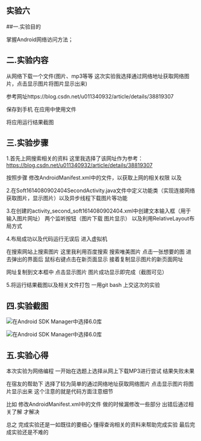 ## 实验六

##一.实验目的

掌握Android网络访问方法；

## 二.实验内容

从网络下载一个文件(图片、mp3等等 这次实验我选择通过网络地址获取网络图片，点击显示图片将图片显示出来) 

参考网址https://blog.csdn.net/u011340932/article/details/38819307

保存到手机 在应用中使用文件

将应用运行结果截图

## 三.实验步骤

1.首先上网搜索相关的资料 这里我选择了该网址作为参考：https://blog.csdn.net/u011340932/article/details/38819307

按照步骤  修改AndroidManifest.xml中的文件，以获取上网的相关权限  以及   <activity android:name=".Soft1614080902404SecondActivity">

2.在Soft1614080902404SecondActivity.java文件中定义功能类（实现连接网络获取图片，显示图片）以及异步线程下载图片等功能

3.在创建的activity_second_soft1614080902404.xml中创建文本输入框（用于输入图片网址） 两个监听按钮（图片下载 图片显示） 以及利用RelativeLayout布局方式 

4.布局成功以及代码运行无误后 进入虚拟机 

在搜索网站上搜索图片 这里我利用百度搜索 搜索唯美图片 点击一张想要的图 进去弹出的界面后 鼠标右键点击在新页面显示 接着复制显示图片的新页面网址

网址复制到文本框中  点击显示图片 图片成功显示即完成（截图可见）

5.将运行结果截图以及相关文件打包 一用git bash 上交这次的实验

## 四.实验截图
 ![在Android SDK Manager中选择6.0库](https://github.com/Beinglzb/android-labs-2018/blob/master/soft1614080902404/main/%E5%AE%9E%E9%AA%8C%E5%85%AD1.png)
 
 ![在Android SDK Manager中选择6.0库](https://github.com/Beinglzb/android-labs-2018/blob/master/soft1614080902404/main/%E5%AE%9E%E9%AA%8C%E5%85%AD2.png)
 

## 五.实验心得

 本次实验为网络编程 一开始在选题上选择从网上下载MP3进行尝试 结果失败未果 
 
 在宿友的帮助下 选择了较为简单的通过网络地址获取网络图片 点击显示图片将图片显示出来 这个注意的就是代码方面注意细节
 
 比如 修改AndroidManifest.xml中的文件 做的时候漏修改一些部分 出错后通过相关了解 才解决
 
 总之 完成实验还是一如既往的要细心 懂得查询相关的资料来帮助完成实验 最后完成实验还是不难的
